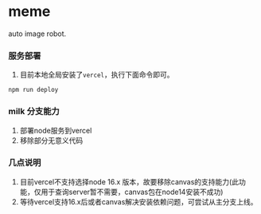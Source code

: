 # meme
auto image robot.

### 服务部署
1. 目前本地全局安装了`vercel`，执行下面命令即可。
```
npm run deploy
```


### milk 分支能力
1. 部署node服务到vercel
2. 移除部分无意义代码

### 几点说明
1. 目前vercel不支持选择node 16.x 版本，故要移除canvas的支持能力(此功能，仅用于查询server暂不需要，canvas包在node14安装不成功)
2. 等待vercel支持16.x后或者canvas解决安装依赖问题，可尝试从主分支上线。
